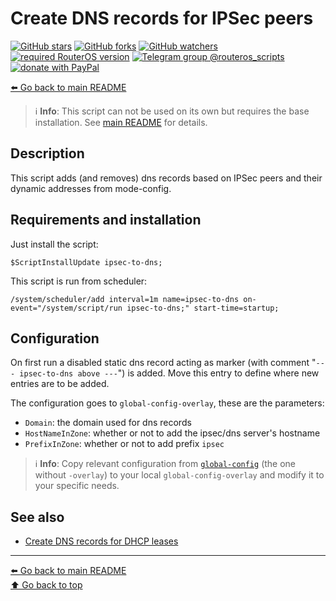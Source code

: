 Create DNS records for IPSec peers
==================================

[![GitHub stars](https://img.shields.io/github/stars/eworm-de/routeros-scripts?logo=GitHub&style=flat&color=red)](https://github.com/eworm-de/routeros-scripts/stargazers)
[![GitHub forks](https://img.shields.io/github/forks/eworm-de/routeros-scripts?logo=GitHub&style=flat&color=green)](https://github.com/eworm-de/routeros-scripts/network)
[![GitHub watchers](https://img.shields.io/github/watchers/eworm-de/routeros-scripts?logo=GitHub&style=flat&color=blue)](https://github.com/eworm-de/routeros-scripts/watchers)
[![required RouterOS version](https://img.shields.io/badge/RouterOS-7.14-yellow?style=flat)](https://mikrotik.com/download/changelogs/)
[![Telegram group @routeros_scripts](https://img.shields.io/badge/Telegram-%40routeros__scripts-%2326A5E4?logo=telegram&style=flat)](https://t.me/routeros_scripts)
[![donate with PayPal](https://img.shields.io/badge/Like_it%3F-Donate!-orange?logo=githubsponsors&logoColor=orange&style=flat)](https://www.paypal.com/cgi-bin/webscr?cmd=_s-xclick&hosted_button_id=A4ZXBD6YS2W8J)

[⬅️ Go back to main README](../README.md)

> ℹ️ **Info**: This script can not be used on its own but requires the base
> installation. See [main README](../README.md) for details.

Description
-----------

This script adds (and removes) dns records based on IPSec peers and their
dynamic addresses from mode-config.

Requirements and installation
-----------------------------

Just install the script:

    $ScriptInstallUpdate ipsec-to-dns;

This script is run from scheduler:

    /system/scheduler/add interval=1m name=ipsec-to-dns on-event="/system/script/run ipsec-to-dns;" start-time=startup;

Configuration
-------------

On first run a disabled static dns record acting as marker (with comment
"`--- ipsec-to-dns above ---`") is added. Move this entry to define where new
entries are to be added.

The configuration goes to `global-config-overlay`, these are the parameters:

* `Domain`: the domain used for dns records
* `HostNameInZone`: whether or not to add the ipsec/dns server's hostname
* `PrefixInZone`: whether or not to add prefix `ipsec`

> ℹ️ **Info**: Copy relevant configuration from
> [`global-config`](../global-config.rsc) (the one without `-overlay`) to
> your local `global-config-overlay` and modify it to your specific needs.

See also
--------

* [Create DNS records for DHCP leases](dns-to-dhcp.md)

---
[⬅️ Go back to main README](../README.md)  
[⬆️ Go back to top](#top)
